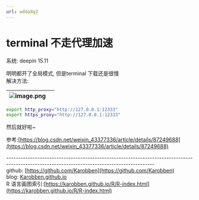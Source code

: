```yaml
---
url: wdda8g2
---
```


# terminal 不走代理加速

系统: deepin 15.11

明明都开了全局模式, 但是terminal 下载还是很慢<br />解决方法:


| ![image.png](https://cdn.nlark.com/yuque/0/2020/png/691897/1584010079703-3369009e-e68d-45d6-b9df-0ce7252ec80f.png#align=left&display=inline&height=321&name=image.png&originHeight=321&originWidth=171&size=23242&status=done&style=none&width=171) |  |
| --- | --- |


```bash
export http_proxy="http://127.0.0.1:12333"
export https_proxy="http://127.0.0.1:12333"
```
然后就好啦~

参考:[https://blog.csdn.net/weixin_43377336/article/details/87249688](https://blog.csdn.net/weixin_43377336/article/details/87249688)




--------------------------------------------------------------------------------------------------------------------------------------------<br />github: [https://github.com/Karobben](https://github.com/Karobben)<br />blog: [Karobben.github.io](https://karobben.github.io/) <br />R 语言画图索引:[https://karobben.github.io/R/R-index.html](https://karobben.github.io/R/R-index.html)
